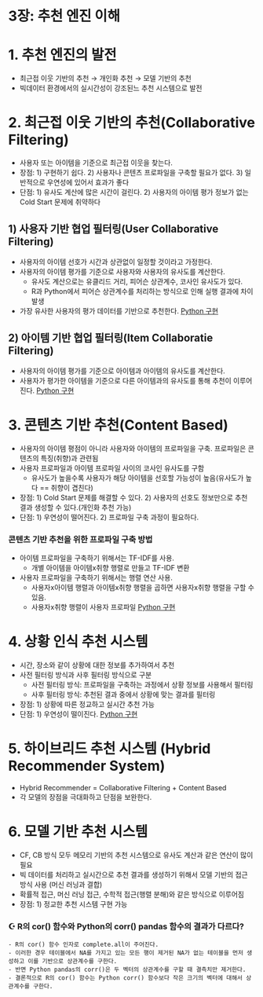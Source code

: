 3장: 추천 엔진 이해
=================================

# 1. 추천 엔진의 발전
- 최근접 이웃 기반의 추천 → 개인화 추천 → 모델 기반의 추천
- 빅데이터 환경에서의 실시간성이 강조된느 추천 시스템으로 발전


# 2. 최근접 이웃 기반의 추천(Collaborative Filtering)
- 사용자 또는 아이템을 기준으로 최근접 이웃을 찾는다.
- 장점: 1) 구현하기 쉽다. 2) 사용자나 콘텐츠 프로파일을 구축할 필요가 없다. 3) 일반적으로 우연성에 있어서 효과가 좋다
- 단점: 1) 유사도 계산에 많은 시간이 걸린다. 2) 사용자의 아이템 평가 정보가 없는 Cold Start 문제에 취약하다

## 1) 사용자 기반 협업 필터링(User Collaborative Filtering)
- 사용자의 아이템 선호가 시간과 상관없이 일정할 것이라고 가정한다.
- 사용자의 아이템 평가를 기준으로 사용자와 사용자의 유사도를 계산한다.
  - 유사도 계산으로는 유클리드 거리, 피어슨 상관계수, 코사인 유사도가 있다.
  - R과 Python에서 피어슨 상관계수를 처리하는 방식으로 인해 실행 결과에 차이 발생
- 가장 유사한 사용자의 평가 데이터를 기반으로 추천한다. [Python 구현](./python/user_cf.py)

## 2) 아이템 기반 협업 필터링(Item Collaboratie Filtering)
- 사용자의 아이템 평가를 기준으로 아이템과 아이템의 유사도를 계산한다.
- 사용자가 평가한 아이템을 기준으로 다른 아이템과의 유사도를 통해 추천이 이루어진다. [Python 구현](./python/item_cf.py)


# 3. 콘텐츠 기반 추천(Content Based)
- 사용자의 아이템 평점이 아니라 사용자와 아이템의 프로파일을 구축. 프로파일은 콘텐츠의 특징(취향)과 관련됨
- 사용자 프로파일과 아이템 프로파일 사이의 코사인 유사도를 구함
  - 유사도가 높을수록 사용자가 해당 아이템을 선호할 가능성이 높음(유사도가 높다 == 취향이 겹친다)
- 장점: 1) Cold Start 문제를 해결할 수 있다. 2) 사용자의 선호도 정보만으로 추천 결과 생성할 수 있다.(개인화 추천 가능)
- 단점: 1) 우연성이 떨어진다. 2) 프로파일 구축 과정이 필요하다.

### 콘텐츠 기반 추천을 위한 프로파일 구축 방법 
- 아이템 프로파일을 구축하기 위해서는 TF-IDF를 사용.
  - 개별 아이템을 아이템x취향 행렬로 만들고 TF-IDF 변환
- 사용자 프로파일을 구축하기 위해서는 행렬 연산 사용.
  - 사용자x아이템 행렬과 아이템x취향 행렬을 곱하면 사용자x취향 행렬을 구할 수 있음.
  - 사용자x취향 행렬이 사용자 프로파일 [Python 구현](./python/cb.py)

# 4. 상황 인식 추천 시스템
- 시간, 장소와 같이 상황에 대한 정보를 추가하여서 추천
- 사전 필터링 방식과 사후 필터링 방식으로 구분
  - 사전 필터링 방식: 프로파일을 구축하는 과정에서 상황 정보를 사용해서 필터링
  - 사후 필터링 방식: 추천된 결과 중에서 상황에 맞는 결과를 필터링
- 장점: 1) 상황에 따른 정교하고 실시간 추천 가능
- 단점: 1) 우연성이 떨이진다. [Python 구현](./python/situation.py) 


# 5. 하이브리드 추천 시스템 (Hybrid Recommender System)
- Hybrid Recommender = Collaborative Filtering + Content Based
- 각 모델의 장점을 극대화하고 단점을 보완한다.


# 6. 모델 기반 추천 시스템
- CF, CB 방식 모두 메모리 기반의 추천 시스템으로 유사도 계산과 같은 연산이 많이 필요
- 빅 데이터를 처리하고 실시간으로 추천 결과를 생성하기 위해서 모델 기반의 접근 방식 사용 (머신 러닝과 결합)
- 확률적 접근, 머신 러닝 접근, 수학적 접근(행렬 분해)와 같은 방식으로 이루어짐
- 장점: 1) 정교한 추천 시스템 구현 가능


### ☪︎ R의 cor() 함수와 Python의 corr() pandas 함수의 결과가 다르다?
```
- R의 cor() 함수 인자로 complete.all이 주어진다.
- 이러한 경우 테이블에서 NA를 가지고 있는 모든 행이 제거된 NA가 없는 테이블을 먼저 생성하고 이를 기반으로 상관계수를 구한다.
- 반면 Python pandas의 corr()은 두 벡터의 상관계수를 구할 때 결측치만 제거한다.
- 결론적으로 R의 cor() 함수는 Python corr() 함수보다 작은 크기의 벡터에 대해서 상관계수를 구한다.
```